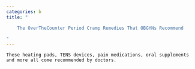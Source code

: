 ```yaml
---
categories: b
title: "

    The OverTheCounter Period Cramp Remedies That OBGYNs Recommend

"
---
```



    These heating pads, TENS devices, pain medications, oral supplements and more all come recommended by doctors.

